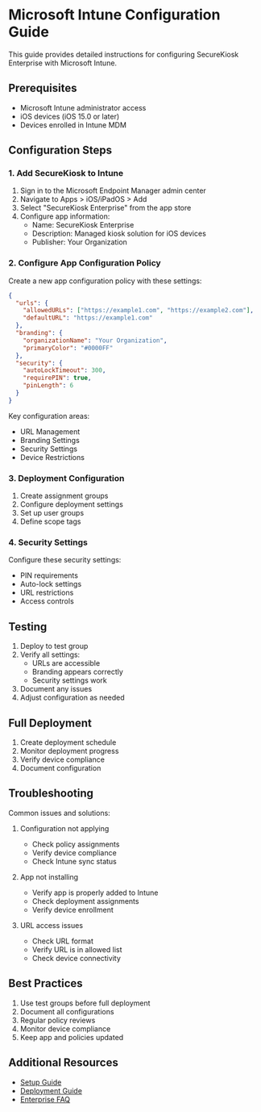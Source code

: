 # Microsoft Intune Configuration Guide

This guide provides detailed instructions for configuring SecureKiosk Enterprise with Microsoft Intune.

## Prerequisites

- Microsoft Intune administrator access
- iOS devices (iOS 15.0 or later)
- Devices enrolled in Intune MDM

## Configuration Steps

### 1. Add SecureKiosk to Intune

1. Sign in to the Microsoft Endpoint Manager admin center
2. Navigate to Apps > iOS/iPadOS > Add
3. Select "SecureKiosk Enterprise" from the app store
4. Configure app information:
   - Name: SecureKiosk Enterprise
   - Description: Managed kiosk solution for iOS devices
   - Publisher: Your Organization

### 2. Configure App Configuration Policy

Create a new app configuration policy with these settings:

```json
{
  "urls": {
    "allowedURLs": ["https://example1.com", "https://example2.com"],
    "defaultURL": "https://example1.com"
  },
  "branding": {
    "organizationName": "Your Organization",
    "primaryColor": "#0000FF"
  },
  "security": {
    "autoLockTimeout": 300,
    "requirePIN": true,
    "pinLength": 6
  }
}
```

Key configuration areas:
- URL Management
- Branding Settings
- Security Settings
- Device Restrictions

### 3. Deployment Configuration

1. Create assignment groups
2. Configure deployment settings
3. Set up user groups
4. Define scope tags

### 4. Security Settings

Configure these security settings:
- PIN requirements
- Auto-lock settings
- URL restrictions
- Access controls

## Testing

1. Deploy to test group
2. Verify all settings:
   - URLs are accessible
   - Branding appears correctly
   - Security settings work
3. Document any issues
4. Adjust configuration as needed

## Full Deployment

1. Create deployment schedule
2. Monitor deployment progress
3. Verify device compliance
4. Document configuration

## Troubleshooting

Common issues and solutions:

1. Configuration not applying
   - Check policy assignments
   - Verify device compliance
   - Check Intune sync status

2. App not installing
   - Verify app is properly added to Intune
   - Check deployment assignments
   - Verify device enrollment

3. URL access issues
   - Check URL format
   - Verify URL is in allowed list
   - Check device connectivity

## Best Practices

1. Use test groups before full deployment
2. Document all configurations
3. Regular policy reviews
4. Monitor device compliance
5. Keep app and policies updated

## Additional Resources

- [Setup Guide](setup-guide.md)
- [Deployment Guide](deployment.md)
- [Enterprise FAQ](faq.md)
